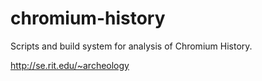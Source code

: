 chromium-history
================

Scripts and build system for analysis of Chromium History.

http://se.rit.edu/~archeology
